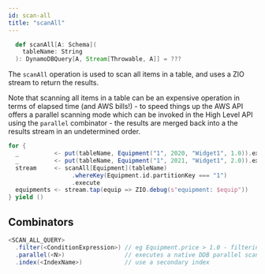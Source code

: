 ```yaml
---
id: scan-all
title: "scanAll"
---
```


```scala
  def scanAll[A: Schema](
    tableName: String
  ): DynamoDBQuery[A, Stream[Throwable, A]] = ???
```

The `scanAll` operation is used to scan all items in a table, and uses a ZIO stream to return the results.  

Note that scanning all items in a table can be an expensive operation in terms of elapsed time (and AWS bills!) - to speed things up the AWS API offers a parallel scanning mode which can be invoked in the High Level API using the `parallel` combinator - the results are merged back into a the results stream in an undetermined order.

```scala
for {
  _          <- put(tableName, Equipment("1", 2020, "Widget1", 1.0)).execute
  _          <- put(tableName, Equipment("1", 2021, "Widget1", 2.0)).execute
  stream     <- scanAll[Equipment](tableName)
                  .whereKey(Equipment.id.partitionKey === "1")
                  .execute
  equipments <- stream.tap(equip => ZIO.debug(s"equipment: $equip")) 
} yield ()
```

## Combinators

```scala
<SCAN_ALL_QUERY>
  .filter(<ConditionExpression>) // eg Equipment.price > 1.0 - filtering is done server side AFTER the scan  
  .parallel(<N>)                 // executes a native DDB parallel scan on the server and merges the results back to the stream
  .index(<IndexName>)            // use a secondary index    
```